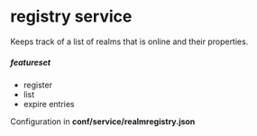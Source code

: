 # registry service
Keeps track of a list of realms that is online and their properties.
##### featureset
- register
- list
- expire entries

Configuration in **conf/service/realmregistry.json**
